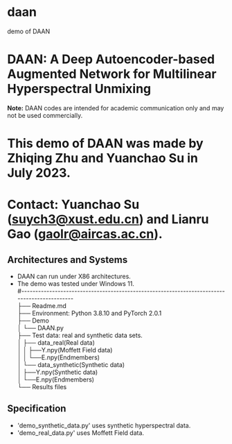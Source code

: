 # daan
demo of DAAN
# DAAN: A Deep Autoencoder-based Augmented Network for Multilinear Hyperspectral Unmixing

**Note:** DAAN codes are intended for academic communication only and may not be used commercially.

# This demo of DAAN was made by Zhiqing Zhu and Yuanchao Su in July 2023.
# Contact: Yuanchao Su (suych3@xust.edu.cn) and Lianru Gao (gaolr@aircas.ac.cn).
## Architectures and Systems
* DAAN can run under X86 architectures.
* The demo was tested under Windows 11.\
#---------------------------------------------------------------------------------------------\
├── Readme.md \
├── Environment: Python 3.8.10 and PyTorch  2.0.1 \
├── Demo\
│   └── DAAN.py\
├── Test data: real and synthetic data sets.\
│   ├──  data_real(Real data)\
│   │     ├──Y.npy(Moffett Field data)\
│   │     └──E.npy(Endmembers)\
│   └──  data_synthetic(Synthetic data)\
│         ├──Y.npy(Synthetic data)\
│         └──E.npy(Endmembers)\
└── Results files

## Specification
* 'demo_synthetic_data.py' uses synthetic hyperspectral data.
* 'demo_real_data.py' uses Moffett Field data.
